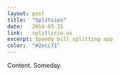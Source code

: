 ```yaml
---
layout: post
title:  "Splitsies"
date:   2014-03-31
link:	splitlicio.us
excerpt: Speedy bill splitting app
color:	"#2ecc71"
---
```

Content. Someday.